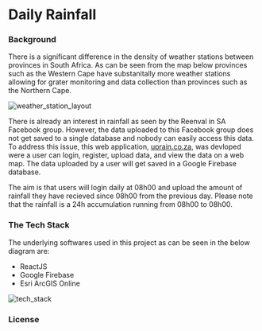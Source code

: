 # Daily Rainfall

### Background
There is a significant difference in the density of weather stations between provinces in South Africa. As can be seen from the map below provinces such as the Western Cape have substanitally more weather stations allowing for grater monitoring and data collection than provinces such as the Northern Cape. 

![weather_station_layout](https://user-images.githubusercontent.com/63784083/184902612-25e2d36b-712a-42ec-b08a-5b7b18671165.png)

There is already an interest in rainfall as seen by the Reenval in SA Facebook group. However, the data uploaded to this Facebook group does not get saved to a single database and nobody can easily access this data. To address this issue, this web application, [uprain.co.za](https://uprain.co.za/), was devloped were a user can login, register, upload data, and view the data on a web map. The data uploaded by a user will get saved in a Google Firebase database. 

The aim is that users will login daily at 08h00 and upload the amount of rainfall they have recieved since 08h00 from the previous day. 
Please note that the rainfall is a 24h accumulation running from 08h00 to 08h00.

### The Tech Stack
The underlying softwares used in this project as can be seen in the below diagram are:
- ReactJS
- Google Firebase
- Esri ArcGIS Online


![tech_stack](https://user-images.githubusercontent.com/63784083/185475328-96629553-53e7-48fd-bcfd-7ff5cd908a3a.png)


### License
